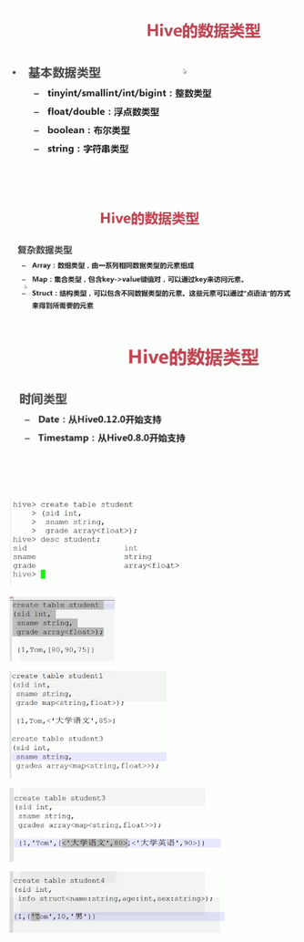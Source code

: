 ![](../md/img/ggzhangxiaochao/1298744-20180624152120909-629185803.png)

![](../md/img/ggzhangxiaochao/1298744-20180624152138560-845694494.png)

![](../md/img/ggzhangxiaochao/1298744-20180624152158943-1433766502.png)

![](../md/img/ggzhangxiaochao/1298744-20180624152639213-802976040.png)

![](../md/img/ggzhangxiaochao/1298744-20180624152654917-663727700.png)

![](../md/img/ggzhangxiaochao/1298744-20180624152917682-50106840.png)

![](../md/img/ggzhangxiaochao/1298744-20180624153024039-162110248.png)

![](../md/img/ggzhangxiaochao/1298744-20180624153149419-1067129783.png)

